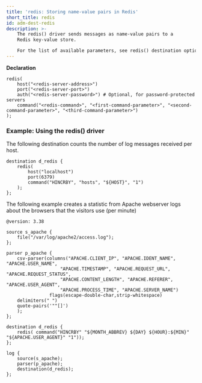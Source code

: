 ```yaml
---
title: 'redis: Storing name-value pairs in Redis'
short_title: redis
id: adm-dest-redis
description: >-
    The redis() driver sends messages as name-value pairs to a
    Redis key-value store.

    For the list of available parameters, see redis() destination options.  
---
```


**Declaration**

```config
redis(
    host("<redis-server-address>")
    port("<redis-server-port>")
    auth("<redis-server-password>") # Optional, for password-protected servers
    command("<redis-command>", "<first-command-parameter>", "<second-command-parameter>", "<third-command-parameter>")
);
```

### Example: Using the redis() driver

The following destination counts the number of log messages received per
host.

```config
destination d_redis {
    redis(
        host("localhost")
        port(6379)
        command("HINCRBY", "hosts", "${HOST}", "1")
    );
};
```

The following example creates a statistic from Apache webserver logs
about the browsers that the visitors use (per minute)

```config
@version: 3.38

source s_apache {
    file("/var/log/apache2/access.log");
};

parser p_apache {
    csv-parser(columns("APACHE.CLIENT_IP", "APACHE.IDENT_NAME", "APACHE.USER_NAME",
                    "APACHE.TIMESTAMP", "APACHE.REQUEST_URL", "APACHE.REQUEST_STATUS",
                    "APACHE.CONTENT_LENGTH", "APACHE.REFERER", "APACHE.USER_AGENT",
                    "APACHE.PROCESS_TIME", "APACHE.SERVER_NAME")
                flags(escape-double-char,strip-whitespace)
    delimiters(" ")
    quote-pairs('""[]')
    );
};

destination d_redis {
    redis( command("HINCRBY" "${MONTH_ABBREV} ${DAY} ${HOUR}:${MIN}"  "${APACHE.USER_AGENT}" "1"));
};

log {
    source(s_apache);
    parser(p_apache);
    destination(d_redis);
};
```
